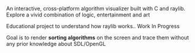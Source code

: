 An interactive, cross-platform algorithm visualizer built with C and raylib. Explore a vivid combination of logic, entertainment and art

Educational project to understand how raylib works..
Work In Progress

Goal is to render <b>sorting algorithms</b> on the screen and trace them without any prior knowledge about SDL/OpenGL
